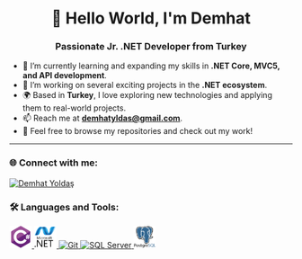 <h1 align="center">👋 Hello World, I'm Demhat</h1>
<h3 align="center">Passionate Jr. .NET Developer from Turkey</h3>

- 🌱 I’m currently learning and expanding my skills in **.NET Core, MVC5, and API development**.
- 🔭 I’m working on several exciting projects in the **.NET ecosystem**.
- 🌍 Based in **Turkey**, I love exploring new technologies and applying them to real-world projects.
- 📫 Reach me at **demhatyldas@gmail.com**.
- 👀 Feel free to browse my repositories and check out my work!

---

<h3 align="left">🌐 Connect with me:</h3>
<p align="left">
<a href="https://www.linkedin.com/in/demhat-yolda%C5%9F-9a8804204/" target="_blank"><img align="center" src="https://img.shields.io/badge/LinkedIn-0A66C2?style=for-the-badge&logo=linkedin&logoColor=white" alt="Demhat Yoldaş" /></a>
</p>

<h3 align="left">🛠️ Languages and Tools:</h3>
<p align="left">
  <a href="https://www.w3schools.com/cs/" target="_blank" rel="noreferrer"> 
    <img src="https://raw.githubusercontent.com/devicons/devicon/master/icons/csharp/csharp-original.svg" alt="C#" width="40" height="40"/> 
  </a> 
  <a href="https://dotnet.microsoft.com/" target="_blank" rel="noreferrer"> 
    <img src="https://raw.githubusercontent.com/devicons/devicon/master/icons/dot-net/dot-net-original-wordmark.svg" alt=".NET" width="40" height="40"/> 
  </a> 
  <a href="https://git-scm.com/" target="_blank" rel="noreferrer"> 
    <img src="https://www.vectorlogo.zone/logos/git-scm/git-scm-icon.svg" alt="Git" width="40" height="40"/> 
  </a> 
  <a href="https://www.microsoft.com/en-us/sql-server" target="_blank" rel="noreferrer"> 
    <img src="https://www.svgrepo.com/show/303229/microsoft-sql-server-logo.svg" alt="SQL Server" width="40" height="40"/> 
  </a> 
  <a href="https://www.postgresql.org" target="_blank" rel="noreferrer"> 
    <img src="https://raw.githubusercontent.com/devicons/devicon/master/icons/postgresql/postgresql-original-wordmark.svg" alt="PostgreSQL" width="40" height="40"/> 
  </a>
</p>
